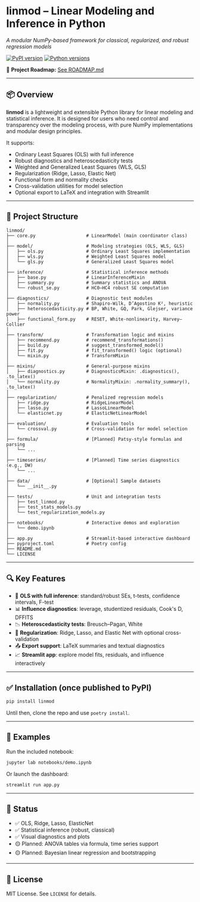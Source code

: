 # **linmod** – Linear Modeling and Inference in Python  
*A modular NumPy-based framework for classical, regularized, and robust regression models*

[![PyPI version](https://img.shields.io/pypi/v/linmod)](https://pypi.org/project/linmod/)
[![Python versions](https://img.shields.io/pypi/pyversions/linmod)](https://pypi.org/project/linmod/)
<!-- [![CI](https://github.com/DiogoRibeiro7/linmod/actions/workflows/test.yml/badge.svg)](https://github.com/DiogoRibeiro7/linmod/actions/workflows/test.yml)
[![Coverage Report](https://github.com/DiogoRibeiro7/linmod/actions/workflows/test.yml/badge.svg?branch=main)](https://DiogoRibeiro7.github.io/linmod/) -->


📍 **Project Roadmap:** [See ROADMAP.md](./ROADMAP.md)

---

## 📦 Overview

**linmod** is a lightweight and extensible Python library for linear modeling and statistical inference. It is designed for users who need control and transparency over the modeling process, with pure NumPy implementations and modular design principles.

It supports:

- Ordinary Least Squares (OLS) with full inference
- Robust diagnostics and heteroscedasticity tests
- Weighted and Generalized Least Squares (WLS, GLS)
- Regularization (Ridge, Lasso, Elastic Net)
- Functional form and normality checks
- Cross-validation utilities for model selection
- Optional export to LaTeX and integration with Streamlit

---

## 📁 Project Structure

```text
linmod/
├── core.py                   # LinearModel (main coordinator class)
│
├── model/                    # Modeling strategies (OLS, WLS, GLS)
│   ├── ols.py                # Ordinary Least Squares implementation
│   ├── wls.py                # Weighted Least Squares model
│   └── gls.py                # Generalized Least Squares model
│
├── inference/                # Statistical inference methods
│   ├── base.py               # LinearInferenceMixin
│   ├── summary.py            # Summary statistics and ANOVA
│   └── robust_se.py          # HC0–HC4 robust SE computation
│
├── diagnostics/              # Diagnostic test modules
│   ├── normality.py          # Shapiro-Wilk, D’Agostino K², heuristic
│   ├── heteroscedasticity.py # BP, White, GQ, Park, Glejser, variance power
│   ├── functional_form.py    # RESET, White-nonlinearity, Harvey–Collier
│
├── transform/                # Transformation logic and mixins
│   ├── recommend.py          # recommend_transformations()
│   ├── build.py              # suggest_transformed_model()
│   ├── fit.py                # fit_transformed() logic (optional)
│   └── mixin.py              # TransformMixin
│
├── mixins/                   # General-purpose mixins
│   ├── diagnostics.py        # DiagnosticsMixin: .diagnostics(), .to_latex()
│   └── normality.py          # NormalityMixin: .normality_summary(), .to_latex()
│
├── regularization/           # Penalized regression models
│   ├── ridge.py              # RidgeLinearModel
│   ├── lasso.py              # LassoLinearModel
│   └── elasticnet.py         # ElasticNetLinearModel
│
├── evaluation/               # Evaluation tools
│   └── crossval.py           # Cross-validation for model selection
│
├── formula/                  # [Planned] Patsy-style formulas and parsing
│   └── ...
│
├── timeseries/               # [Planned] Time series diagnostics (e.g., DW)
│   └── ...
│
├── data/                     # [Optional] Sample datasets
│   └── __init__.py
│
├── tests/                    # Unit and integration tests
│   ├── test_linmod.py
│   ├── test_stats_models.py
│   └── test_regularization_models.py
│
├── notebooks/                # Interactive demos and exploration
│   └── demo.ipynb
│
├── app.py                    # Streamlit-based interactive dashboard
├── pyproject.toml            # Poetry config
├── README.md
└── LICENSE
```

---

## 🔍 Key Features

- 📐 **OLS with full inference**: standard/robust SEs, t-tests, confidence intervals, F-test
- 📊 **Influence diagnostics**: leverage, studentized residuals, Cook's D, DFFITS
- 📉 **Heteroscedasticity tests**: Breusch–Pagan, White
- 🧮 **Regularization**: Ridge, Lasso, and Elastic Net with optional cross-validation
- 📤 **Export support**: LaTeX summaries and textual diagnostics
- 📈 **Streamlit app**: explore model fits, residuals, and influence interactively

---

## ✅ Installation (once published to PyPI)

```bash
pip install linmod
```

Until then, clone the repo and use `poetry install`.

---

## 🧪 Examples

Run the included notebook:

```bash
jupyter lab notebooks/demo.ipynb
```

Or launch the dashboard:

```bash
streamlit run app.py
```

---

## 📌 Status

- ✅ OLS, Ridge, Lasso, ElasticNet
- ✅ Statistical inference (robust, classical)
- ✅ Visual diagnostics and plots
- 🟡 Planned: ANOVA tables via formula, time series support
- 🟡 Planned: Bayesian linear regression and bootstrapping

---

## 📄 License

MIT License. See `LICENSE` for details.
